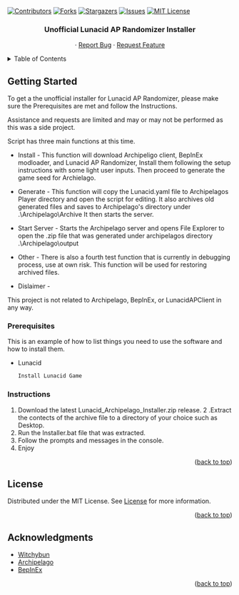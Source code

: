 <!-- Improved compatibility of back to top link: See: https://github.com/othneildrew/Best-README-Template/pull/73 -->
<a name="readme-top"></a>
<!--
*** Thanks for checking out the Best-README-Template. If you have a suggestion
*** that would make this better, please fork the repo and create a pull request
*** or simply open an issue with the tag "enhancement".
*** Don't forget to give the project a star!
*** Thanks again! Now go create something AMAZING! :D
-->



<!-- PROJECT SHIELDS -->
<!--
*** I'm using markdown "reference style" links for readability.
*** Reference links are enclosed in brackets [ ] instead of parentheses ( ).
*** See the bottom of this document for the declaration of the reference variables
*** for contributors-url, forks-url, etc. This is an optional, concise syntax you may use.
*** https://www.markdownguide.org/basic-syntax/#reference-style-links
-->
[![Contributors][contributors-shield]][contributors-url]
[![Forks][forks-shield]][forks-url]
[![Stargazers][stars-shield]][stars-url]
[![Issues][issues-shield]][issues-url]
[![MIT License][license-shield]][license-url]



<!-- PROJECT LOGO -->
<!--<br />
<div align="center">
  <a href="https://github.com/Wil1909/Lunacid-AP-Randomizer-Setup">
    <img src="images/logo.png" alt="Logo" width="80" height="80">
  </a>-->

<h3 align="center">Unofficial Lunacid AP Randomizer Installer</h3>

  <p align="center">
    <!--project_description
    <br />
    <a href="https://github.com/Wil1909/Lunacid-AP-Randomizer-Setup"><strong>Explore the docs »</strong></a>
    <br />
    <br /> -->
    <!--<a href="https://github.com/Wil1909/Lunacid-AP-Randomizer-Setup">View Demo</a>-->
    ·
    <a href="https://github.com/Wil1909/Lunacid-AP-Randomizer-Setup/issues/new?labels=bug&template=bug-report---.md">Report Bug</a>
    ·
    <a href="https://github.com/Wil1909/Lunacid-AP-Randomizer-Setup/issues/new?labels=enhancement&template=feature-request---.md">Request Feature</a>
  </p>
</div>



<!-- TABLE OF CONTENTS -->
<details>
  <summary>Table of Contents</summary>
  <ol>
    <li>
      <!--<a href="#about-the-project">About The Project</a> -->
      <ul>
        <!-- <li><a href="#built-with">Built With</a></li> -->
      </ul>
    </li>
    <li>
      <a href="#getting-started">Getting Started</a>
      <ul>
        <li><a href="#prerequisites">Prerequisites</a></li>
        <li><a href="#Instructions">Installation</a></li>
      </ul>
    </li>
    <!-- <li><a href="#usage">Usage</a></li> -->
    <!-- <li><a href="#roadmap">Roadmap</a></li> -->
    <!-- <li><a href="#contributing">Contributing</a></li> -->
    <li><a href="#license">License</a></li>
    <!-- <li><a href="#contact">Contact</a></li> -->
    <li><a href="#acknowledgments">Acknowledgments</a></li>
  </ol>
</details>



<!-- ABOUT THE PROJECT -->
<!--## About The Project

[![Product Name Screen Shot][product-screenshot]](https://example.com)

Here's a blank template to get started: To avoid retyping too much info. Do a search and replace with your text editor for the following: `github_username`, `repo_name`, `twitter_handle`, `linkedin_username`, `email_client`, `email`, `project_title`, `project_description`

<p align="right">(<a href="#readme-top">back to top</a>)</p>-->


<!-- GETTING STARTED -->
## Getting Started

To get a the unofficial installer for Lunacid AP Randomizer, please make sure the Prerequisites are met and follow the Instructions.

Assistance and requests are limited and may or may not be performed as this was a side project.

Script has three main functions at this time.

- Install -
This function will download Archipeligo client, BepInEx modloader, and Lunacid AP Randomizer, Install them following the setup instructions with some light user inputs.
Then proceed to generate the game seed for Archielago.

- Generate -
This function will copy the Lunacid.yaml file to Archipelagos Player directory and open the script for editing.
It also archives old generated files and saves to Archipelago's directory under .\Archipelago\Archive
It then starts the server.

- Start Server -
Starts the Archipelago server and opens File Explorer to open the .zip file that was generated under archipelagos directory .\Archipelago\output

- Other -
There is also a fourth test function that is currently in debugging process, use at own risk.
This function will be used for restoring archived files.

- Dislaimer -

This project is not related to Archipelago, BepInEx, or LunacidAPClient in any way.

### Prerequisites

This is an example of how to list things you need to use the software and how to install them.
* Lunacid
  ```sh
  Install Lunacid Game
  ```

### Instructions

1. Download the latest Lunacid_Archipelago_Installer.zip release.
2 .Extract the contects of the archive file to a directory of your choice such as Desktop.
3. Run the Installer.bat file that was extracted.
4. Follow the prompts and messages in the console.
5. Enjoy

<p align="right">(<a href="#readme-top">back to top</a>)</p>



<!-- USAGE EXAMPLES -->
<!-- ## Usage

Use this space to show useful examples of how a project can be used. Additional screenshots, code examples and demos work well in this space. You may also link to more resources.

_For more examples, please refer to the [Documentation](https://example.com)_

<p align="right">(<a href="#readme-top">back to top</a>)</p>-->



<!-- ROADMAP -->
<!-- ## Roadmap

- [ ] Feature 1
- [ ] Feature 2
- [ ] Feature 3
    - [ ] Nested Feature

See the [open issues](https://github.com/github_username/repo_name/issues) for a full list of proposed features (and known issues).

<p align="right">(<a href="#readme-top">back to top</a>)</p>-->



<!-- CONTRIBUTING -->
<!-- ## Contributing

Contributions are what make the open source community such an amazing place to learn, inspire, and create. Any contributions you make are **greatly appreciated**.

If you have a suggestion that would make this better, please fork the repo and create a pull request. You can also simply open an issue with the tag "enhancement".
Don't forget to give the project a star! Thanks again!

1. Fork the Project
2. Create your Feature Branch (`git checkout -b feature/AmazingFeature`)
3. Commit your Changes (`git commit -m 'Add some AmazingFeature'`)
4. Push to the Branch (`git push origin feature/AmazingFeature`)
5. Open a Pull Request

<p align="right">(<a href="#readme-top">back to top</a>)</p> -->



<!-- LICENSE -->
## License

Distributed under the MIT License. See [License](https://github.com/Wil1909/Lunacid-AP-Randomizer-Setup/blob/main/LICENSE) for more information.

<p align="right">(<a href="#readme-top">back to top</a>)</p>



<!-- CONTACT -->
<!-- ## Contact

Your Name - [@twitter_handle](https://twitter.com/twitter_handle) - email@email_client.com

Project Link: [https://github.com/github_username/repo_name](https://github.com/github_username/repo_name)

<p align="right">(<a href="#readme-top">back to top</a>)</p> -->



<!-- ACKNOWLEDGMENTS -->
## Acknowledgments

* [Witchybun](https://github.com/Witchybun/LunacidAPClient)
* [Archipelago](https://github.com/ArchipelagoMW/Archipelago)
* [BepInEx](https://github.com/BepInEx/BepInEx)

<p align="right">(<a href="#readme-top">back to top</a>)</p>



<!-- MARKDOWN LINKS & IMAGES -->
<!-- https://www.markdownguide.org/basic-syntax/#reference-style-links -->
[contributors-shield]: https://img.shields.io/github/contributors/Wil1909/Lunacid-AP-Randomizer-Setup.svg?style=for-the-badge
[contributors-url]: https://github.com/Wil1909/Lunacid-AP-Randomizer-Setup/graphs/contributors
[forks-shield]: https://img.shields.io/github/forks/Wil1909/Lunacid-AP-Randomizer-Setup.svg?style=for-the-badge
[forks-url]: https://github.com/Wil1909/Lunacid-AP-Randomizer-Setup/network/members
[stars-shield]: https://img.shields.io/github/stars/Wil1909/Lunacid-AP-Randomizer-Setup.svg?style=for-the-badge
[stars-url]: https://github.com/Wil1909/Lunacid-AP-Randomizer-Setup/stargazers
[issues-shield]: https://img.shields.io/github/issues/Wil1909/Lunacid-AP-Randomizer-Setup.svg?style=for-the-badge
[issues-url]: https://github.com/Wil1909/Lunacid-AP-Randomizer-Setup/issues
[license-shield]: https://img.shields.io/github/license/Wil1909/Lunacid-AP-Randomizer-Setup.svg?style=for-the-badge
[license-url]: https://github.com/Wil1909/Lunacid-AP-Randomizer-Setup/blob/master/LICENSE.txt
[product-screenshot]: images/screenshot.png
[Next.js]: https://img.shields.io/badge/next.js-000000?style=for-the-badge&logo=nextdotjs&logoColor=white
[Next-url]: https://nextjs.org/
[React.js]: https://img.shields.io/badge/React-20232A?style=for-the-badge&logo=react&logoColor=61DAFB
[React-url]: https://reactjs.org/
[Vue.js]: https://img.shields.io/badge/Vue.js-35495E?style=for-the-badge&logo=vuedotjs&logoColor=4FC08D
[Vue-url]: https://vuejs.org/
[Angular.io]: https://img.shields.io/badge/Angular-DD0031?style=for-the-badge&logo=angular&logoColor=white
[Angular-url]: https://angular.io/
[Svelte.dev]: https://img.shields.io/badge/Svelte-4A4A55?style=for-the-badge&logo=svelte&logoColor=FF3E00
[Svelte-url]: https://svelte.dev/
[Laravel.com]: https://img.shields.io/badge/Laravel-FF2D20?style=for-the-badge&logo=laravel&logoColor=white
[Laravel-url]: https://laravel.com
[Bootstrap.com]: https://img.shields.io/badge/Bootstrap-563D7C?style=for-the-badge&logo=bootstrap&logoColor=white
[Bootstrap-url]: https://getbootstrap.com
[JQuery.com]: https://img.shields.io/badge/jQuery-0769AD?style=for-the-badge&logo=jquery&logoColor=white
[JQuery-url]: https://jquery.com 



